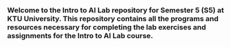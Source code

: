 ### Welcome to the Intro to AI Lab repository for Semester 5 (S5) at KTU University. This repository contains all the programs and resources necessary for completing the lab exercises and assignments for the Intro to AI Lab course.
